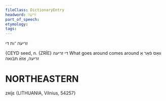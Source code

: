 ```yaml
---
fileClass: DictionaryEntry
headword: זריעה
part_of_speech: 
etymology: 
tags: 
---
```

זריעה
־ות
די

{CEYD
seed, n. {ZRÍE} די זריעה
What goes around comes around װאָס פֿאַר אַ זריעה, אַזאַ֜ תּבֿואה

NORTHEASTERN
==============

zʀíjɛ {LITHUANIA, Vilnius, 54257}
